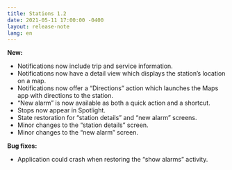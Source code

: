 ```yaml
---
title: Stations 1.2
date: 2021-05-11 17:00:00 -0400
layout: release-note
lang: en
---
```


**New:**

- Notifications now include trip and service information.
- Notifications now have a detail view which displays the station’s location on a map.
- Notifications now offer a “Directions” action which launches the Maps app with directions to the station.
- “New alarm” is now available as both a quick action and a shortcut.
- Stops now appear in Spotlight.
- State restoration for “station details” and “new alarm” screens.
- Minor changes to the “station details” screen.
- Minor changes to the “new alarm” screen.

**Bug fixes:**

- Application could crash when restoring the “show alarms” activity.
